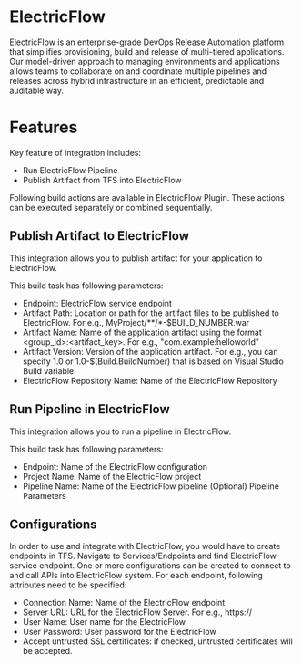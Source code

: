 # ElectricFlow


ElectricFlow is an enterprise-grade DevOps Release Automation platform that simplifies provisioning, build and release of multi-tiered applications. Our model-driven approach to managing environments and applications allows teams to collaborate on and coordinate multiple pipelines and releases across hybrid infrastructure in an efficient, predictable and auditable way.


# Features
Key feature of integration includes:

* Run ElectricFlow Pipeline
* Publish Artifact from TFS into ElectricFlow

Following build actions are available in ElectricFlow Plugin. These actions can be executed separately or combined sequentially.

## Publish Artifact to ElectricFlow

This integration allows you to publish artifact for your application to ElectricFlow.

This build task has following parameters:

* Endpoint: ElectricFlow service endpoint
* Artifact Path: Location or path for the artifact files to be published to ElectricFlow. For e.g., MyProject/**/*-$BUILD_NUMBER.war
* Artifact Name: Name of the application artifact using the format <group_id>:<artifact_key>. For e.g., "com.example:helloworld"
* Artifact Version: Version of the application artifact. For e.g., you can specify 1.0 or 1.0-$(Build.BuildNumber) that is based on Visual Studio Build variable.
* ElectricFlow Repository Name: Name of the ElectricFlow Repository


## Run Pipeline in ElectricFlow

This integration allows you to run a pipeline in ElectricFlow.

This build task has following parameters:

* Endpoint: Name of the ElectricFlow configuration
* Project Name: Name of the ElectricFlow project
* Pipeline Name: Name of the ElectricFlow pipeline
(Optional) Pipeline Parameters

## Configurations

In order to use and integrate with ElectricFlow, you would have to create endpoints in TFS. Navigate to Services/Endpoints and find ElectricFlow service endpoint. One or more configurations can be created to connect to and call APIs into ElectricFlow system. For each endpoint, following attributes need to be specified:

* Connection Name: Name of the ElectricFlow endpoint
* Server URL: URL for the ElectricFlow Server. For e.g., https://<electric-flow-server>
* User Name: User name for the ElectricFlow
* User Password: User password for the ElectricFlow
* Accept untrusted SSL certificates: if checked, untrusted certificates will be accepted.




